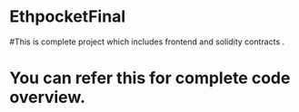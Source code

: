 # EthpocketFinal

#This is complete project which includes frontend and solidity contracts .
# You can refer this for complete code overview.
